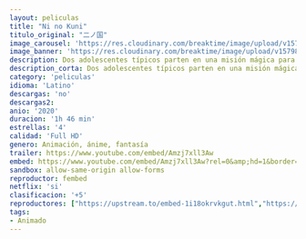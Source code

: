 ```yaml
---
layout: peliculas
title: "Ni no Kuni"
titulo_original: "二ノ国"
image_carousel: 'https://res.cloudinary.com/breaktime/image/upload/v1579840274/niku-min_lmt3ue.jpg'
image_banner: 'https://res.cloudinary.com/breaktime/image/upload/v1579840280/Ni-no-Kuni-min_qudloy.jpg'
description: Dos adolescentes típicos parten en una misión mágica para salvarles la vida a su amiga y a su identidad paralela de otro mundo. Pero el amor complica la expedición.
description_corta: Dos adolescentes típicos parten en una misión mágica para salvarles la vida a su amiga y a su identidad paralela de otro mundo. Pero el amor complica la expedición.
category: 'peliculas'
idioma: 'Latino'
descargas: 'no'
descargas2:
anio: '2020'
duracion: '1h 46 min'
estrellas: '4'
calidad: 'Full HD'
genero: Animación, ánime, fantasía
trailer: https://www.youtube.com/embed/Amzj7xll3Aw
embed: https://www.youtube.com/embed/Amzj7xll3Aw?rel=0&amp;hd=1&border=0&wmode=opaque&enablejsapi=1&modestbranding=1&controls=1&showinfo=1
sandbox: allow-same-origin allow-forms
reproductor: fembed
netflix: 'si'
clasificacion: '+5'
reproductores: ["https://upstream.to/embed-1i18okrvkgut.html","https://gdriveplayer.co/embed2.php?link=2PQFKJp3F6kAzagdbEhO3AMSd6TI95H%252BfN57lgXxlA8TN3cAwaMg%252FPxJZbLCO%252BJCt8OXinb3bnH5mdtsa3JwhwW2Q3n0lZpJ8QXNWILkD1apr0mpTOgo0vRBzHMpIOGLkxilLyIffOQ%252FJjITCrRkrzk5Eq9NfI%252FiQEiOY9yxXHBR0bnJRcgiPNyPkwUBSdUi4VK9RVyqKS7%252FfgfULmVsUj","https://gdriveplayer.co/embed2.php?link=GGgCAE%252F5G1hWLH7qzxT5ggOpQb3rhgghwbDzvKPTpLoaJU8i96JUaXPMO%252Bf0LsEaVXSpnINdvcPwMt94XYWSpmCjDF8ZA15eAaAaXmcCG4iSHIilrbOGWkcdGrXpza7sI8zuSFEZmssBhVlKjoAQ3tyFo389JmjpOWEVgfizQRuq2iYv4GTe2XbFeba%252FiD%252B%252Fe5iScsveCFXZLgroYyyuRF","https://player.premiumstream.live/player.php?id=MzIy&sub=","https://feurl.com/v/e2nj6a-q2mkxzm5#Synchroni","https://player.premiumstream.live/player.php?id=MzIz&sub=https://sub.cuevana2.io/vtt-sub/sub7/NiNoKuni.2019.vtt"]
tags:
- Animado
---
```













